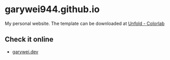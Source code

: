 # garywei944.github.io

My personal website. The template can be downloaded at [Unfold - Colorlab](https://colorlib.com/wp/template/unfold/)

## Check it online
* [garywei.dev](https://www.garywei.dev)
